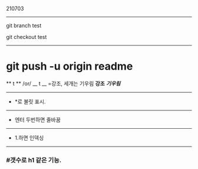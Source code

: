 210703

***
git branch test


git checkout test
***

# git push -u origin readme 


** t ** /or/ __ t __ =강조, 세개는 기우림
**강조**
***기우림***


---
* *로 불릿 표시. 
- - -
* 엔터 두번하면 줄바꿈
***
* 1.하면 인덱싱
* * *
### #갯수로 h1 같은 기능.


